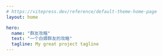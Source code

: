 ```yaml
---
# https://vitepress.dev/reference/default-theme-home-page
layout: home

hero:
  name: "群友攻略"
  text: "一个白嫖群友的攻略"
  tagline: My great project tagline
---
```


